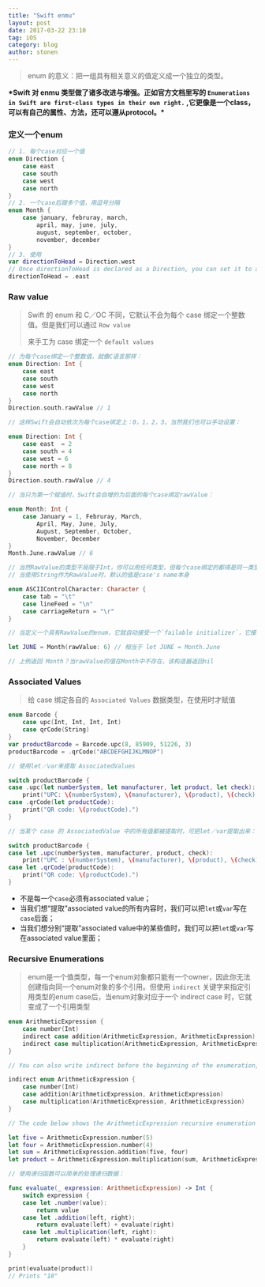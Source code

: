 ```yaml
---
title: "Swift enmu"
layout: post
date: 2017-03-22 23:10
tag: iOS
category: blog
author: stonen
---
```


> enum 的意义：把一组具有相关意义的值定义成一个独立的类型。

**\*Swift 对 enmu 类型做了诸多改进与增强。正如官方文档里写的 `Enumerations in Swift are first-class types in their own right.` ,它更像是一个class，可以有自己的属性、方法，还可以遵从protocol。\***

### 定义一个enum

```swift
// 1. 每个case对应一个值
enum Direction {
    case east
    case south
    case west
    case north
}
// 2. 一个case后跟多个值，用逗号分隔
enum Month {
    case january, februray, march, 
        april, may, june, july,
        august, september, october, 
        november, december
}
// 3. 使用
var directionToHead = Direction.west
// Once directionToHead is declared as a Direction, you can set it to a different Direction value using a shorter dot syntax:
directionToHead = .east
```

### Raw value

> Swift 的 enum 和 C／OC 不同，它默认不会为每个 case 绑定一个整数值。但是我们可以通过 `Row value`
>
> 来手工为 case 绑定一个 `default values`

```swift
// 为每个case绑定一个整数值，就像C语言那样：
enum Direction: Int {
    case east
    case south
    case west
    case north
}	
Direction.south.rawValue // 1

// 这样Swift会自动依次为每个case绑定上：0，1，2，3。当然我们也可以手动设置：

enum Direction: Int {
    case east  = 2
    case south = 4
    case west = 6 
    case north = 8
}
Direction.south.rawValue // 4

// 当只为第一个赋值时，Swift会自增的为后面的每个case绑定rawValue：

enum Month: Int {
    case January = 1, Februray, March, 
        April, May, June, July,
        August, September, October, 
        November, December
}
Month.June.rawValue // 6

// 当然RawValue的类型不局限于Int，你可以用任何类型，但每个case绑定的都得是同一类型，且每个值必须是唯一的
// 当使用String作为RawValue时，默认的值是case's name本身

enum ASCIIControlCharacter: Character {
    case tab = "\t"
    case lineFeed = "\n"
    case carriageReturn = "\r"
}

// 当定义一个具有RawValue的enum，它就自动接受一个`failable initializer`，它接受一个rawValue的参数，返回enum？，可以使用它来实例化enum：

let JUNE = Month(rawValue: 6) // 相当于 let JUNE = Month.June

// 上例返回 Month？当rawValue的值在Month中不存在，该构造器返回nil
```

### Associated Values

> 给 case 绑定各自的 `Associated Values` 数据类型，在使用时才赋值

```swift
enum Barcode {
    case upc(Int, Int, Int, Int)
    case qrCode(String)
}
var productBarcode = Barcode.upc(8, 85909, 51226, 3)
productBarcode = .qrCode("ABCDEFGHIJKLMNOP")

// 使用let／var来提取 AssociatedValues

switch productBarcode {
case .upc(let numberSystem, let manufacturer, let product, let check):
    print("UPC: \(numberSystem), \(manufacturer), \(product), \(check).")
case .qrCode(let productCode):
    print("QR code: \(productCode).")
}

// 当某个 case 的 AssociatedValue 中的所有值都被提取时，可把let／var提取出来：

switch productBarcode {
case let .upc(numberSystem, manufacturer, product, check):
    print("UPC : \(numberSystem), \(manufacturer), \(product), \(check).")
case let .qrCode(productCode):
    print("QR code: \(productCode).")
}
```

- 不是每一个`case`必须有associated value；
- 当我们想“提取”associated value的所有内容时，我们可以把`let`或`var`写在`case`后面；
- 当我们想分别“提取”associated value中的某些值时，我们可以把`let`或`var`写在associated value里面；

### Recursive Enumerations

> enum是一个值类型，每一个enum对象都只能有一个owner，因此你无法创建指向同一个enum对象的多个引用。但使用 `indirect` 关键字来指定引用类型的enum case后，当enum对象对应于一个 indirect case 时，它就变成了一个引用类型

```swift
enum ArithmeticExpression {
    case number(Int)
    indirect case addition(ArithmeticExpression, ArithmeticExpression)
    indirect case multiplication(ArithmeticExpression, ArithmeticExpression)
}

// You can also write indirect before the beginning of the enumeration, to enable indirection for all of the enumeration’s cases that need it:

indirect enum ArithmeticExpression {
    case number(Int)
    case addition(ArithmeticExpression, ArithmeticExpression)
    case multiplication(ArithmeticExpression, ArithmeticExpression)
}

// The code below shows the ArithmeticExpression recursive enumeration being created for (5 + 4) * 2:

let five = ArithmeticExpression.number(5)
let four = ArithmeticExpression.number(4)
let sum = ArithmeticExpression.addition(five, four)
let product = ArithmeticExpression.multiplication(sum, ArithmeticExpression.number(2))

// 使用递归函数可以简单的处理递归数据：

func evaluate(_ expression: ArithmeticExpression) -> Int {
    switch expression {
    case let .number(value):
        return value
    case let .addition(left, right):
        return evaluate(left) + evaluate(right)
    case let .multiplication(left, right):
        return evaluate(left) * evaluate(right)
    }
}

print(evaluate(product))
// Prints "18"
```

